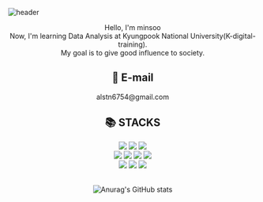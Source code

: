 ![header](https://capsule-render.vercel.app/api?type=waving&color=gradient&height=150&section=header&fontAlign=50&fontAlignY=30&text=minsoo-s&fontSize=50) 

<div align=center>Hello, I'm minsoo</div>
<div align=center>Now, I'm learning Data Analysis at Kyungpook National University(K-digital-training).</div>
<div align=center>My goal is to give good influence to society.</div>


<div align=center><h2>&#128231; E-mail</h2></div>
<div align=center>alstn6754@gmail.com</div>

<div align=center><h2>📚 STACKS</h2></div>
<div align=center>
<img src="https://img.shields.io/badge/python-3776AB?style=for-the-badge&logo=python&logoColor=white">
<img src="https://img.shields.io/badge/R-276DC3?style=for-the-badge&logo=R&logoColor=white">
<img src="https://img.shields.io/badge/MySQL-4479A1?style=for-the-badge&logo=MySQL&logoColor=white">
<br>

<img src="https://img.shields.io/badge/Visual Studio Code-007ACC?style=for-the-badge&logo=Visual Studio Code&logoColor=white">
<img src="https://img.shields.io/badge/Jupyter-F37626?style=for-the-badge&logo=Jupyter&logoColor=white">
<img src="https://img.shields.io/badge/RStudio-75AADB?style=for-the-badge&logo=RStudio&logoColor=white">
<img src="https://img.shields.io/badge/Google Colab-F9AB00?style=for-the-badge&logo=Google Colab&logoColor=white">
<br>

<img src="https://img.shields.io/badge/GitHub-181717?style=for-the-badge&logo=GitHub&logoColor=white">
<img src="https://img.shields.io/badge/Tableau-E97627?style=for-the-badge&logo=Tableau&logoColor=white">
<img src="https://img.shields.io/badge/Notion-000000?style=for-the-badge&logo=Notion&logoColor=white">
<br>
<br>


![Anurag's GitHub stats](https://github-readme-stats.vercel.app/api?username=minsoo-s)
</div>
